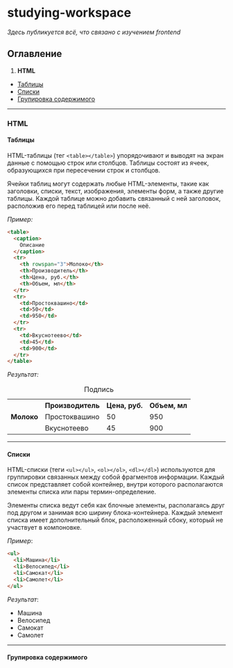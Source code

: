 # studying-workspace

_Здесь публикуется всё, что связано с изучением frontend_

## Оглавление

1. **HTML**

- [Таблицы](#table)
- [Списки](#lists)
- [Групировка содержимого](#grouping)

---

### HTML

#### <a name="table"></a> Таблицы

HTML-таблицы (тег `<table></table>`) упорядочивают и выводят на экран данные с помощью строк или столбцов. Таблицы состоят из ячеек, образующихся при пересечении строк и столбцов.

Ячейки таблиц могут содержать любые HTML-элементы, такие как заголовки, списки, текст, изображения, элементы форм, а также другие таблицы. Каждой таблице можно добавить связанный с ней заголовок, расположив его перед таблицей или после неё.

_Пример:_

```html
<table>
  <caption>
    Описание
  </caption>
  <tr>
    <th rowspan="3">Молоко</th>
    <th>Производитель</th>
    <th>Цена, руб.</th>
    <th>Объем, мл</th>
  </tr>
  <tr>
    <td>Простоквашино</td>
    <td>50</td>
    <td>950</td>
  </tr>
  <tr>
    <td>Вкуснотеево</td>
    <td>45</td>
    <td>900</td>
  </tr>
</table>
```

_Результат:_

<table>
  <caption>Подпись</caption>
  <tr>
    <th rowspan="3">Молоко</th>
    <th>Производитель</th>
    <th>Цена, руб.</th>
    <th>Объем, мл</th>
  </tr>
  <tr>
    <td>Простоквашино</td>
    <td>50</td>
    <td>950</td>
  </tr>
  <tr>
    <td>Вкуснотеево</td>
    <td>45</td>
    <td>900</td>
  </tr>
</table>

---

#### <a name="lists"></a> Списки
HTML-списки (теги `<ul></ul>`, `<ol></ol>`, `<dl></dl>`) используются для группировки связанных между собой фрагментов информации.
Каждый список представляет собой контейнер, внутри которого располагаются элементы списка или пары термин-определение.

Элементы списка ведут себя как блочные элементы, располагаясь друг под другом и занимая всю ширину блока-контейнера. Каждый элемент списка имеет дополнительный блок, расположенный сбоку, который не участвует в компоновке.

_Пример_:
```html
<ul>
  <li>Машина</li>
  <li>Велосипед</li>
  <li>Самокат</li>
  <li>Самолет</li>
</ul>
```
_Результат_:
<ul>
  <li>Машина</li>
  <li>Велосипед</li>
  <li>Самокат</li>
  <li>Самолет</li>
</ul>

---

#### <a name="grouping"></a> Групировка содержимого

